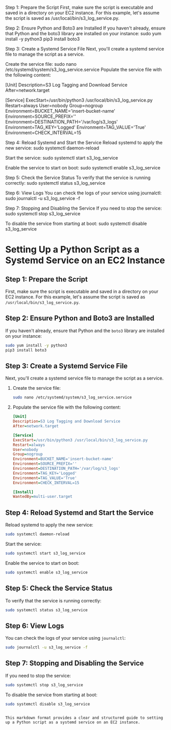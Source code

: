 Step 1: Prepare the Script
First, make sure the script is executable and saved in a directory on your EC2 instance. For this example, let's assume the script is saved as /usr/local/bin/s3_log_service.py.

Step 2: Ensure Python and Boto3 are Installed
If you haven't already, ensure that Python and the boto3 library are installed on your instance:
sudo yum install -y python3
pip3 install boto3

Step 3: Create a Systemd Service File
Next, you'll create a systemd service file to manage the script as a service.

Create the service file:
sudo nano /etc/systemd/system/s3_log_service.service
Populate the service file with the following content:

[Unit]
Description=S3 Log Tagging and Download Service
After=network.target

[Service]
ExecStart=/usr/bin/python3 /usr/local/bin/s3_log_service.py
Restart=always
User=nobody
Group=nogroup
Environment=BUCKET_NAME='insert-bucket-name'
Environment=SOURCE_PREFIX=''
Environment=DESTINATION_PATH='/var/log/s3_logs'
Environment=TAG_KEY='Logged'
Environment=TAG_VALUE='True'
Environment=CHECK_INTERVAL=15

Step 4: Reload Systemd and Start the Service
Reload systemd to apply the new service:
sudo systemctl daemon-reload

Start the service:
sudo systemctl start s3_log_service

Enable the service to start on boot:
sudo systemctl enable s3_log_service

Step 5: Check the Service Status
To verify that the service is running correctly:
sudo systemctl status s3_log_service

Step 6: View Logs
You can check the logs of your service using journalctl:
sudo journalctl -u s3_log_service -f

Step 7: Stopping and Disabling the Service
If you need to stop the service:
sudo systemctl stop s3_log_service

To disable the service from starting at boot:
sudo systemctl disable s3_log_service



















# Setting Up a Python Script as a Systemd Service on an EC2 Instance

## Step 1: Prepare the Script
First, make sure the script is executable and saved in a directory on your EC2 instance. For this example, let's assume the script is saved as `/usr/local/bin/s3_log_service.py`.

## Step 2: Ensure Python and Boto3 are Installed
If you haven't already, ensure that Python and the `boto3` library are installed on your instance:

```bash
sudo yum install -y python3
pip3 install boto3
```

## Step 3: Create a Systemd Service File
Next, you'll create a systemd service file to manage the script as a service.

1. Create the service file:
    ```bash
    sudo nano /etc/systemd/system/s3_log_service.service
    ```

2. Populate the service file with the following content:

    ```ini
    [Unit]
    Description=S3 Log Tagging and Download Service
    After=network.target

    [Service]
    ExecStart=/usr/bin/python3 /usr/local/bin/s3_log_service.py
    Restart=always
    User=nobody
    Group=nogroup
    Environment=BUCKET_NAME='insert-bucket-name'
    Environment=SOURCE_PREFIX=''
    Environment=DESTINATION_PATH='/var/log/s3_logs'
    Environment=TAG_KEY='Logged'
    Environment=TAG_VALUE='True'
    Environment=CHECK_INTERVAL=15

    [Install]
    WantedBy=multi-user.target
    ```

## Step 4: Reload Systemd and Start the Service
Reload systemd to apply the new service:

```bash
sudo systemctl daemon-reload
```

Start the service:

```bash
sudo systemctl start s3_log_service
```

Enable the service to start on boot:

```bash
sudo systemctl enable s3_log_service
```

## Step 5: Check the Service Status
To verify that the service is running correctly:

```bash
sudo systemctl status s3_log_service
```

## Step 6: View Logs
You can check the logs of your service using `journalctl`:

```bash
sudo journalctl -u s3_log_service -f
```

## Step 7: Stopping and Disabling the Service
If you need to stop the service:

```bash
sudo systemctl stop s3_log_service
```

To disable the service from starting at boot:

```bash
sudo systemctl disable s3_log_service
```
```

This markdown format provides a clear and structured guide to setting up a Python script as a systemd service on an EC2 instance.
